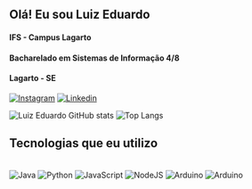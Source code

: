 ## Olá! Eu sou Luiz Eduardo 

#### IFS - Campus Lagarto
#### Bacharelado em Sistemas de Informação 4/8
#### Lagarto - SE

[![Instagram](https://img.shields.io/badge/Instagram-E4405F?style=for-the-badge&logo=instagram&logoColor=white)](https://www.instagram.com/luiz.eduardo40/)
[![Linkedin](https://img.shields.io/badge/LinkedIn-0077B5?style=for-the-badge&logo=linkedin&logoColor=white)](https://www.linkedin.com/in/luiz-eduardo-andrade-de-oliveira-0b0620299/)

![Luiz Eduardo GitHub stats](https://github-readme-stats.vercel.app/api?username=Luizeduardo40&show_icons=true&theme=merko)
![Top Langs](https://github-readme-stats.vercel.app/api/top-langs/?username=Luizeduardo40&layout=compact&theme=merko)

## Tecnologias que eu utilizo

<div style="display: inline_block"><br/>
  <img align="center" alt="Java" src="https://img.shields.io/badge/Java-ED8B00?style=for-the-badge&logo=openjdk&logoColor=black" />
  <img align="center" alt="Python" src="https://img.shields.io/badge/Python-14354C?style=for-the-badge&logo=python&logoColor=white" />
  <img align="center" alt="JavaScript" src="https://img.shields.io/badge/JavaScript-F7DF1E?style=for-the-badge&logo=JavaScript&logoColor=black" />
  <img align="center" alt="NodeJS" src="https://img.shields.io/badge/Node.js-43853D?style=for-the-badge&logo=node.js&logoColor=white" />
  <img align="center" alt="Arduino" src="https://img.shields.io/badge/Arduino_IDE-00979D?style=for-the-badge&logo=arduino&logoColor=white" />
  <img align="center" alt="Arduino" src="https://img.shields.io/badge/React_Native-20232A?style=for-the-badge&logo=react&logoColor=61DAFB" />
</div>
